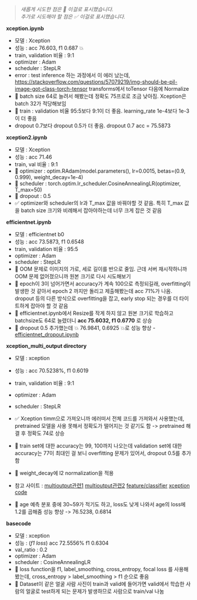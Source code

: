 > <i> 새롭게 시도한 점은 🔅 이걸로 표시했습니다. </i><br/>
> <i> 추가로 시도해야 할 점은 ✅ 이걸로 표시했습니다. </i>

<b> xception.ipynb </b>
  - 모델 : Xception
  - 성능 : acc 76.603, f1 0.687 💥
  - train, validation 비율 : 9:1
  - optimizer : Adam
  - scheduler : StepLR
  - error : test inference 하는 과정에서 이 에러 났는데, https://stackoverflow.com/questions/57079219/img-should-be-pil-image-got-class-torch-tensor
            transforms에서 toTensor 다음에 Normalize 
  - 🔅 batch size 64로 늘려서 해봤는데 정확도 75프로로 조금 낮아짐. Xception은 batch 32가 적당해보임
  - 🔅 train : validation 비율 95:5보다 9:1이 더 좋음. learning_rate 1e-4보다 1e-3이 더 좋음
  - dropout 0.7보다 dropout 0.5가 더 좋음. dropout 0.7 acc = 75.5873

<b> xception2.ipynb </b>
  - 모델 : Xception
  - 성능 : acc 71.46
  - train, val 비율 : 9:1
  - 🔅 optimizer : optim.RAdam(model.parameters(), lr=0.0015, betas=(0.9, 0.999), weight_decay=1e-4)
  - 🔅 scheduler : torch.optim.lr_scheduler.CosineAnnealingLR(optimizer, T_max=50)
  - 🔅 dropout : 0.5
  - ✅ optimizer와 scheduler의 lr과 T_max 값을 바꿔야할 것 같음. 특히 T_max 값을 batch size 크기와 비례해서 잡아야하는데 너무 크게 잡은 것 같음

 
   
<b> efficientnet.ipynb </b>
  - 모델 : efficientnet b0
  - 성능 : acc 73.5873, f1 0.6548
  - train, validation 비율 : 95:5
  - optimizer : Adam
  - scheduler : StepLR
  - 🔅 OOM 문제로 이미지의 가로, 세로 길이를 반으로 줄임. 근데 서버 재시작하니까 OOM 문제 없어졌으니까 원본 크기로 다시 시도해보기
  - 🔅 epoch이 3이 넘어가면서 accuracy가 계속 100으로 측정되길래, overfitting이 발생한 것 같아서 epoch 2 까지만 돌리고 제출해봤는데 acc 71%가 나옴. dropout 등의 다른 방식으로 overfitting을 잡고, early stop 되는 경우를 더 타이트하게 잡아야 할 것 같음
  - 🔅 efficientnet.ipynb에서 Resize를 작게 하지 않고 원본 크기로 학습하고 batchsize도 64로 늘렸더니 <b>acc 75.6032, f1 0.6770</b> 로 상승
  - 🔅 dropout 0.5 추가했는데 💥 76.9841, 0.6925 💥로 성능 향상 - [efficientnet_dropout.ipynb](https://github.com/boostcampaitech2/image-classification-level1-13/blob/main/Seowon/efficientnet_dropout.ipynb) 

<b> xception_multi_output directory </b>
  - 모델 : xception
  - 성능 : acc 70.5238%, f1 0.6019
  - train, validation 비율 : 9:1
  - optimizer : Adam
  - scheduler : StepLR
  - ✅ Xception timm으로 가져오니까 에러떠서 전체 코드를 가져와서 사용했는데, pretrained 모델을 사용 못해서 정확도가 떨어지는 것 같기도 함 -> pretrained 해결 후 정확도 74로 상승
  - 🔅 train set에 대한 accuracy는 99, 100까지 나오는데 validation set에 대한 accuracy는 77이 최대인 걸 보니 overfitting 문제가 있어서, dropout 0.5를 추가함
  - 🔅 weight_decay에 l2 normalization을 적용
  - 참고 사이트 
  : [multioutput관련1](https://medium.com/jdsc-tech-blog/multioutput-cnn-in-pytorch-c5f702d4915f) 
    [multioutput관련2](https://learnopencv.com/multi-label-image-classification-with-pytorch/)
    [feature/classifier](https://rwightman.github.io/pytorch-image-models/feature_extraction/#multi-scale-feature-maps-feature-pyramid)
    [xception code](https://github.com/tstandley/Xception-PyTorch/blob/master/xception.py)
  
  - 🔅 age 예측 분포 중에 30~59가 적기도 하고, loss도 낮게 나와서 age의 loss에 1.2를 곱해줌 성능 향상 -> 76.5238, 0.6814
  

<b> basecode </b>
  - 모델 : xception
  - 성능 : (<i>f1 loss</i>) acc 72.5556% f1 0.6304
  - val_ratio : 0.2
  - optimizer : Adam
  - scheduler : CosineAnnealingLR
  - 🔅 loss function을 f1, label_smoothing, cross_entropy, focal loss 를 사용해봤는데, cross_entropy > label_smoothing > f1 순으로 좋음
  - 🔅 Dataset이 같은 얼굴 사람 사진이 train과 valid에 들어가면 valid에서 학습한 사람의 얼굴로 test하게 되는 문제가 발생하므로 사람으로 train/val 나눔
  
   
